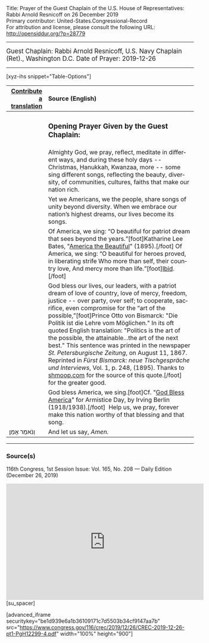 <html>
<head></head>
<body>
Title: Prayer of the Guest Chaplain of the U.S. House of Representatives: Rabbi Arnold Resnicoff on 26 December 2019<br />
Primary contributor: United-States.Congressional-Record<br />
For attribution and license, please consult the following URL: <a href="http://opensiddur.org/?p=28779">http://opensiddur.org/?p=28779</a>
<p />
<hr />

<div class="english" lang="en" style="font-size:1.2em;">
Guest Chaplain: Rabbi Arnold Resnicoff, U.S. Navy Chaplain (Ret)., Washington D.C.
Date of Prayer: 2019-12-26

<!--
<blockquote>
</blockquote>
-->
</div>

<hr />

[xyz-ihs snippet="Table-Options"]<table style="margin-left: auto; margin-right: auto;" class="draggable">
<thead><tr><th id="x" style="text-align: right;"><a href="/translate/" target="_blank" rel="noopener">Contribute a translation</a></th><th style="text-align: left;">Source (English)</th></tr></thead>
<tbody>
<tr><td style="vertical-align:top;">
<div class="liturgy" lang="he">

</span></div></td>
 
<td style="vertical-align:top;">
<div class="english" lang="en">
<h3>Opening Prayer Given by the Guest Chaplain:</h3>
</div></td></tr>

<tr><td style="vertical-align:top;">
<div class="liturgy" lang="he">

</span></div></td>
 
<td style="vertical-align:top;">
<div class="english" lang="en">
Almighty God,
we pray, reflect, meditate in different ways, 
and during these holy days -- 
Christmas, Ḥanukkah, Kwanzaa, more --
some sing different songs,
reflecting the beauty, 
diversity, 
of communities, cultures, faiths 
that make our nation rich. 
</div></td></tr>


<tr><td style="vertical-align:top;">
<div class="liturgy" lang="he">

</span></div></td>
 
<td style="vertical-align:top;">
<div class="english" lang="en">
Yet we Americans, 
we the people, 
share songs of unity beyond diversity. 
When we embrace our nation’s highest dreams, 
our lives become its songs.
</div></td></tr>


<tr><td style="vertical-align:top;">
<div class="liturgy" lang="he">

</span></div></td>
 
<td style="vertical-align:top;">
<div class="english" lang="en">
Of America, we sing:
“O beautiful for patriot dream 
that sees beyond the years.”[foot]Katharine Lee Bates, "<a href="https://opensiddur.org/prayers/secular-calendar/united-states/july-4th/america-the-beautiful-a-patriotic-hymn-by-katharine-lee-bates-yiddish-translation-by-berl-lapin/">America the Beautiful</a>" (1895).[/foot]
Of America, we sing:
“O beautiful for heroes proved, 
in liberating strife
Who more than self, 
their country love,
And mercy more than life.”[foot]<a href="https://opensiddur.org/prayers/secular-calendar/united-states/july-4th/america-the-beautiful-a-patriotic-hymn-by-katharine-lee-bates-yiddish-translation-by-berl-lapin/">Ibid</a>.[/foot]
</div></td></tr>


<tr><td style="vertical-align:top;">
<div class="liturgy" lang="he">

</span></div></td>
 
<td style="vertical-align:top;">
<div class="english" lang="en">
God bless our lives, 
our leaders, 
with a patriot dream 
of love of country, 
love of mercy, 
freedom, 
justice --
over party, 
over self; 
to cooperate, 
sacrifice, 
even compromise 
for the “art of the possible,”[foot]Prince Otto von Bismarck: "Die Politik ist die Lehre vom Möglichen." In its oft quoted English translation: "Politics is the art of the possible, the attainable...the art of the next best." This sentence was printed in the newspaper <em>St. Petersburgische Zeitung</em>, on August 11, 1867. Reprinted in <em>Fürst Bismarck: neue Tischgespräche und Interviews</em>, Vol. 1, p. 248, (1895). Thanks to <a href="https://www.shmoop.com/quotes/politics-art-of-impossible.html">shmoop.com</a> for the source of this quote.[/foot] 
for the greater good. 
</div></td></tr>


<tr><td style="vertical-align:top;">
<div class="liturgy" lang="he">

</span></div></td>
 
<td style="vertical-align:top;">
<div class="english" lang="en">
God bless America, we sing.[foot]Cf. "<a href="https://opensiddur.org/prayers/collective-welfare/government/the-diaspora/god-bless-america-by-irving-berlin/">God Bless America</a>" for Armistice Day, by Irving Berlin (1918/1938).[/foot]&nbsp;
Help us, we pray, 
forever make this nation worthy 
of that blessing 
and that song. 
</div></td></tr>


<tr><td style="vertical-align:top;">
<div class="liturgy" lang="he">
וְנֹאמַר 
אָמֵן׃
</span></div></td>
 
<td style="vertical-align:top;">
<div class="english" lang="en">
And let us say, 
<em>Amen.</em>
</div></td></tr>
</tbody></table>

<hr />

<h3>Source(s)</h3>

116th Congress, 1st Session
Issue: Vol. 165, No. 208 — Daily Edition (December 26, 2019)
<!--
link: <a href=""></a>
-->
<iframe width=530 height=312 src='https://www.c-span.org/video/standalone/?c4841933/user-clip-rabbi-arnold-resnicoff-navy-chaplain-house-prayer-dec-26-2019' allowfullscreen='allowfullscreen' frameborder=0></iframe>[su_spacer]

[advanced_iframe securitykey="be1d939e6a1b36109171c7d5503b34cf9147aa7b" src="https://www.congress.gov/116/crec/2019/12/26/CREC-2019-12-26-pt1-PgH12299-4.pdf" width="100%" height="900"]

</body>
</html>